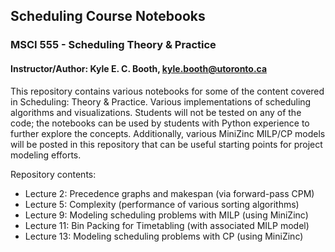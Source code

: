 ## Scheduling Course Notebooks
### MSCI 555 - Scheduling Theory & Practice 
#### Instructor/Author: Kyle E. C. Booth, kyle.booth@utoronto.ca
This repository contains various notebooks for some of the content covered in Scheduling: Theory & Practice.
Various implementations of scheduling algorithms and visualizations. Students will not be tested on any of the code; the notebooks can be used by students with Python experience to further explore the concepts. Additionally, various MiniZinc MILP/CP models will be posted in this repository that can be useful starting points for project modeling efforts.

Repository contents:
* Lecture 2: Precedence graphs and makespan (via forward-pass CPM)
* Lecture 5: Complexity (performance of various sorting algorithms)
* Lecture 9: Modeling scheduling problems with MILP (using MiniZinc)
* Lecture 11: Bin Packing for Timetabling (with associated MILP model)
* Lecture 13: Modeling scheduling problems with CP (using MiniZinc)
